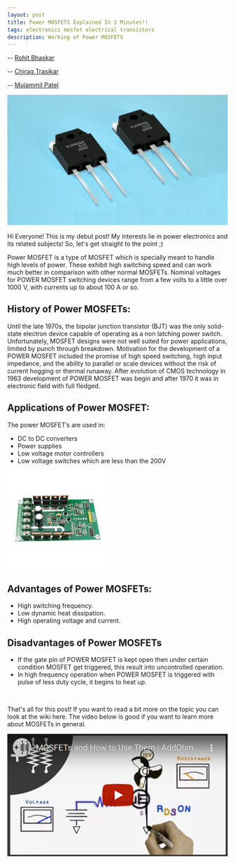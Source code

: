 ```yaml
---
layout: post
title: Power MOSFETS Explained In 2 Minutes!!
tags: electronics mosfet electrical transistors
description: Working of Power MOSFETS
---
```


-- [Rohit Bhaskar](https://github.com/rohitbhaskar)

-- [Chirag Trasikar](https://github.com/chirag16)

-- [Mujammil Patel](https://github.com/)

![MOSFET](/assets/posts/power-mosfets-in-2-minutes/img1.jpg)

Hi Everyone! This is my debut post! My interests lie in power electronics and its related subjects! So, let's get straight to the point ;) 



Power MOSFET is a type of MOSFET which is specially meant to handle high levels of power. These exhibit high switching speed and can work much better in comparison with other normal MOSFETs. Nominal voltages for POWER MOSFET switching devices range from a few volts to a little over 1000 V, with currents up to about 100 A or so.



## History of Power MOSFETs:

Until the late 1970s, the bipolar junction transistor (BJT) was the only solid-state electron device capable of operating as a non latching power switch. Unfortunately, MOSFET designs were not well suited for power applications, limited by punch through breakdown. Motivation for the development of a POWER MOSFET included the promise of high speed switching, high input impedance, and the ability to parallel or scale devices without the risk of current hogging or thermal runaway. After evolution of CMOS technology in 1963 development of POWER MOSFET was begin and after 1970 it was in electronic field with full fledged.



## Applications of Power MOSFET:

The power MOSFET’s are used in:

- DC to DC converters
- Power supplies
- Low voltage motor controllers
- Low voltage switches which are less than the 200V

![MOSFET](/assets/posts/power-mosfets-in-2-minutes/img2.jpg)

## Advantages of Power MOSFETs:

- High switching frequency.
- Low dynamic heat dissipation.
- High operating voltage and current.
 

## Disadvantages of Power MOSFETs

- If the gate pin of POWER MOSFET is kept open then under certain condition MOSFET get triggered, this result into uncontrolled operation.
- In high frequency operation when POWER MOSFET is triggered with pulse of less duty cycle, it begins to heat up.

<br> 

That's all for this post! If you want to read a bit more on the topic you can look at the wiki here.  The video below is good if you want to learn more about MOSFETs in general.

[![WORKING VIDEO](/assets/posts/power-mosfets-in-2-minutes/img3.png)](https://youtu.be/GrvvkYTW_0k)
